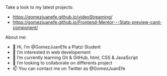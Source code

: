 Take a look to my latest projects:
- https://gomezjuanefe.github.io/videoStreaming/
- https://gomezjuanefe.github.io/Frontend-Mentor---Stats-preview-card-component/

About me:
- 👋 Hi, I’m @GomezJuanEfe a Platzi Student
- 👀 I’m interested in web developement
- 🌱 I’m currently learning Git & GitHub, html, CSS & JavaScript
- 💞️ I’m looking to collaborate on differents project
- 📫 You can contact me on Twitter as @GomezJuanEfe

<!---
GomezJuanEfe/GomezJuanEfe is a ✨ special ✨ repository because its `README.md` (this file) appears on your GitHub profile.
You can click the Preview link to take a look at your changes.
--->

